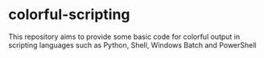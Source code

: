 # colorful-scripting

This repository aims to provide some basic code for colorful output in scripting languages such as Python, Shell, Windows Batch and PowerShell
